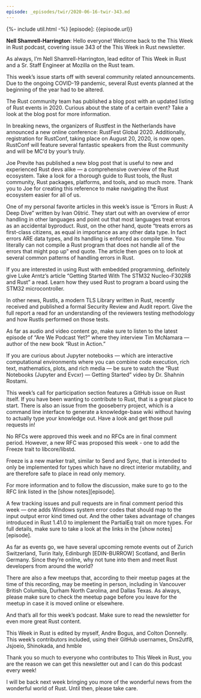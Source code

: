```yaml
---
episode: _episodes/twir/2020-06-16-twir-343.md
---
```


{%- include util.html -%}
[episode]: {{episode.url}}

__Nell Shamrell-Harrington__: Hello everyone! Welcome back to the This Week in Rust podcast, covering issue 343 of the This Week in Rust newsletter.

As always, I’m Nell Shamrell-Harrington, lead editor of This Week in Rust and a Sr. Staff Engineer at Mozilla on the Rust team.

This week’s issue starts off with several community related announcements. Due to the ongoing COVID-19 pandemic, several Rust events planned at the beginning of the year had to be altered.

The Rust community team has published a blog post with an updated listing of Rust events in 2020. Curious about the state of a certain event? Take a look at the blog post for more information.

In breaking news, the organizers of Rustfest in the Netherlands have announced a new online conference: RustFest Global 2020. Additionally, registration for RustConf, taking place on August 20, 2020, is now open. RustConf will feature several fantastic speakers from the Rust community and will be MC’d by your’s truly.

Joe Previte has published a new blog post that is useful to new and experienced Rust devs alike — a comprehensive overview of the Rust ecosystem. Take a look for a thorough guide to Rust tools, the Rust community, Rust packages, platforms, and tools, and so much more. Thank you to Joe for creating this reference to make navigating the Rust ecosystem easier for all of us.

One of my personal favorite articles in this week’s issue is “Errors in Rust: A Deep Dive” written by Ivan Oštrić. They start out with an overview of error handling in other languages and point out that most languages treat errors as an accidental byproduct. Rust, on the other hand, quote “treats errors as first-class citizens, as equal in importance as any other data type. In fact errors ARE data types, and its handling is enforced as compile time. You literally can not compile a Rust program that does not handle all of the errors that might pop up” end quote. The article then goes on to look at several common patterns of handling errors in Rust.

If you are interested in using Rust with embedded programming, definitely give Luke Arntz’s article “Getting Started With The STM32 Nucleo-F302R8 and Rust” a read. Learn how they used Rust to program a board using the STM32 microcontroller.

In other news, Rustls, a modern TLS Library written in Rust, recently received and published a formal Security Review and Audit report. Give the full report a read for an understanding of the reviewers testing methodology and how Rustls performed on those tests.

As far as audio and video content go, make sure to listen to the latest episode of “Are We Podcast Yet?” where they interview Tim McNamara — author of the new book “Rust in Action.”

If you are curious about Jupyter notebooks — which are interactive computational environments where you can combine code execution, rich text, mathematics, plots, and rich media — be sure to watch the “Rust Notebooks (Jupyter and Evcxr) — Getting Started” video by Dr. Shahnin Rostami.

This week’s call for participation section features a GitHub issue on Rust itself. If you have been wanting to contribute to Rust, that is a great place to start. There is also an issue from the gooseberry project, which is a command line interface to generate a knowledge-base wiki without having to actually type your knowledge out. Have a look and get those pull requests in!

No RFCs were approved this week and no RFCs are in final comment period. However, a new RFC was proposed this week - one to add the Freeze trait to libcore/libstd.

Freeze is a new marker trait, similar to Send and Sync, that is intended to only be implemented for types which have no direct interior mutability, and are therefore safe to place in read only memory.

For more information and to follow the discussion, make sure to go to the RFC link listed in the [show notes][episode].

A few tracking issues and pull requests are in final comment period this week — one adds Windows system error codes that should map to the input output error kind timed out. And the other takes advantage of changes introduced in Rust 1.41.0 to implement the PartialEq trait on more types. For full details, make sure to take a look at the links in the [show notes][episode].

As far as events go, we have several upcoming remote events out of Zurich Switzerland, Turin Italy, Edinburgh [EDIN-BURROW] Scotland, and Berlin Germany. Since they’re online, why not tune into them and meet Rust developers from around the world?

There are also a few meetups that, according to their meetup pages at the time of this recording, may be meeting in person, including in Vancouver British Columbia, Durham North Carolina, and Dallas Texas. As always, please make sure to check the meetup page before you leave for the meetup in case it is moved online or elsewhere.

And that’s all for this week’s podcast. Make sure to read the newsletter for even more great Rust content.

This Week in Rust is edited by myself, Andre Bogus, and Colton Donnelly. This week’s contributors included, using their GitHub usernames, Dns2utf8, Jsjoeio, Shinokada, and hmble

Thank you so much to everyone who contributes to This Week in Rust, you are the reason we can get this newsletter out and I can do this podcast every week!

I will be back next week bringing you more of the wonderful news from the wonderful world of Rust. Until then, please take care.
